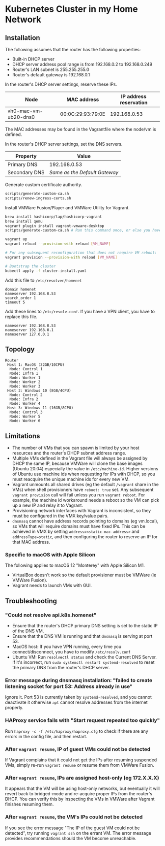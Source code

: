 # Kubernetes Cluster in my Home Network

## Installation

The following assumes that the router has the following properties:

- Built-in DHCP server
- DHCP server address pool range is from 192.168.0.2 to 192.168.0.249
- Router's LAN subnet is 255.255.255.0
- Router's default gateway is 192.168.0.1

In the router's DHCP server settings, reserve these IPs.

| Node                          | MAC address       | IP address reservation |
| ----------------------------- | ----------------- | ---------------------- |
| vh0-mac-vm-ub20-dns0          | 00:0C:29:93:79:0E | 192.168.0.53           |

The MAC addresses may be found in the Vagrantfile where the node/vm is defined.

In the router's DHCP server settings, set the DNS servers.

| Property      | Value                         |
| ------------- | ----------------------------- |
| Primary DNS   | 192.168.0.53                  |
| Secondary DNS | _Same as the Default Gateway_ |

Generate custom certificate authority.

```sh
scripts/generate-custom-ca.sh
scripts/renew-ingress-certs.sh
```

Install VMWare Fusion/Player and VMWare Utility for Vagrant.

```sh
brew install hashicorp/tap/hashicorp-vagrant
brew install qemu
vagrant plugin install vagrant-vmware-desktop
scripts/generate-custom-ca.sh # Run this command once, or else you have to upload all new certificates

vagrant up
vagrant reload --provision-with reload [VM_NAME]

# For any subsequent reconfiguration that does not require VM reboot:
vagrant provision --provision-with reload [VM_NAME]

# Bootstrap the cluster
kubectl apply -f cluster-install.yaml
```

Add this file to `/etc/resolver/homenet`

```text
domain homenet
nameserver 192.168.0.53
search_order 1
timeout 5
```

Add these lines to `/etc/resolv.conf`. If you have a VPN client, you have to replace this file.

```text
nameserver 192.168.0.53
nameserver 192.168.0.1
nameserver 127.0.0.1
```

## Topology

```plaintext
Router
 Host 1: MacOS (32GB/10CPU)
  Node: Control 1
  Node: Infra 1
  Node: Worker 1
  Node: Worker 2
  Node: Worker 3
 Host 2: Windows 10 (8GB/4CPU)
  Node: Control 2
  Node: Infra 2
  Node: Worker 4
 Host 3: Windows 11 (16GB/8CPU)
  Node: Control 3
  Node: Worker 5
  Node: Worker 6
```

## Limitations

- The number of VMs that you can spawn is limited by your host resources and the router's DHCP subnet address range.
- Multiple VMs defined in the Vagrant file will always be assigned by DHCP the same IP, because VMWare will clone
  the base images (Ubuntu 20.04) especially the value in `/etc/machine-id`. Higher versions of Ubuntu use machine ids
  when requesting for IPs with DHCP, so you must reacquire the unique machine ids for every new VM.
- Vagrant unmounts all shared drives (eg the default `/vagrant` share in the VMs) when shell provisioners have
  `reboot: true` set. Any subsequent `vagrant provision` call will fail unless you run `vagrant reboot`. For example,
  the machine id workaround needs a reboot so the VM can pick up a new IP and relay it to Vagrant.
- Provisioning network interfaces with Vagrant is inconsistent, so they must be configured in the VMX key/value pairs.
- `dnsmasq` cannot have address records pointing to domains (eg vm.local), so VMs that will require domains must have
  fixed IPs. This can be achieved in VMX by setting `address=<static-mac-address>` and `addressType=static`, and then
  configuring the router to reserve an IP for that MAC address.

### Specific to macOS with Apple Silicon

The following applies to macOS 12 "Monterey" with Apple Silicon M1.

- VirtualBox doesn't work so the default provisioner must be VMWare (ie VMWare Fusion).
- Vagrant needs to launch VMs with GUI.

## Troubleshooting

### "Could not resolve api.k8s.homenet"

- Ensure that the router's DHCP primary DNS setting is set to the static IP of the DNS VM.
- Ensure that the DNS VM is running and that `dnsmasq` is serving at port 53.
- MacOS host: If you have VPN running, every time you connect/disconnect, you have to modify `/etc/resolv.conf`
- Ubuntu VM: Run `resolvectl status` and check the Current DNS Server. If it's incorrect, run
  `sudo systemctl restart systemd-resolved` to reset the primary DNS from the router's DHCP server.

### Error message during dnsmasq installation: "failed to create listening socket for port 53: Address already in use"

Ignore it. Port 53 is currently taken by `systemd-resolved`, and you cannot deactivate it otherwise `apt` cannot
resolve addresses from the internet properly.

### HAProxy service fails with "Start request repeated too quickly"

Run `haproxy -c -f /etc/haproxy/haproxy.cfg` to check if there are any errors in the config file, and then restart.

### After `vagrant resume`, IP of guest VMs could not be detected

If Vagrant complains that it could not get the IPs after resuming suspended VMs, simply re-run `vagrant resume` or
resume them from VMWare Fusion.

### After `vagrant resume`, IPs are assigned host-only (eg 172.X.X.X)

It appears that the VM will be using host-only networks, but eventually it will revert back to bridged-mode and
re-acquire proper IPs from the router's DHCP. You can verify this by inspecting the VMs in VMWare after Vagrant
finishes resuming them.

### After `vagrant resume`, the VM's IPs could not be detected

If you see the error message "The IP of the guest VM could not be detected", try running `vagrant ssh` on the errant
VM. The error message provides recommendations should the VM become unreachable.
